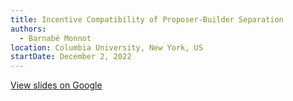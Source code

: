 ```yaml
---
title: Incentive Compatibility of Proposer-Builder Separation
authors:
  - Barnabé Monnot
location: Columbia University, New York, US
startDate: December 2, 2022
---
```


[View slides on Google](https://docs.google.com/presentation/d/1K1vKDwBqkEZmYzmRgN8HkSmIq5_yDQmxTh3VlACqn6k/edit?usp=drive_link)
